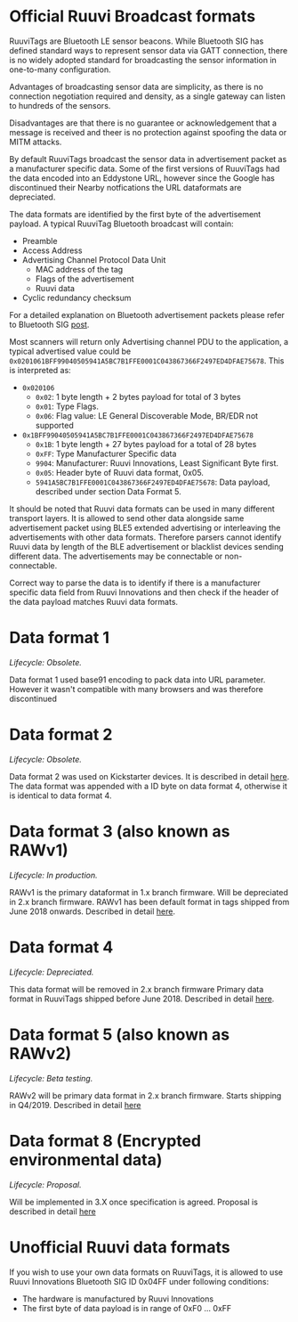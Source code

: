 # Official Ruuvi Broadcast formats

RuuviTags are Bluetooth LE sensor beacons. While Bluetooth SIG has defined standard ways
to represent sensor data via GATT connection, there is no widely adopted standard for
broadcasting the sensor information in one-to-many configuration.

Advantages of broadcasting sensor data are simplicity, as there is no connection negotiation
required and density, as a single gateway can listen to hundreds of the sensors.

Disadvantages are that there is no guarantee or acknowledgement that a message is received
and theer is no protection against spoofing the data or MITM attacks.  

By default RuuviTags broadcast the sensor data in advertisement packet as a manufacturer
specific data. Some of the first versions of RuuviTags had the data encoded into 
an Eddystone URL, however since the Google has discontinued their Nearby notfications
the URL dataformats are depreciated.

The data formats are identified by the first byte of the advertisement payload. A typical
RuuviTag Bluetooth broadcast will contain: 
 - Preamble
 - Access Address
 - Advertising Channel Protocol Data Unit
   * MAC address of the tag
   * Flags of the advertisement
   * Ruuvi data
 - Cyclic redundancy checksum

For a detailed explanation on Bluetooth advertisement packets please refer to Bluetooth 
SIG [post](https://www.bluetooth.com/blog/bluetooth-low-energy-it-starts-with-advertising/).

Most scanners will return only Advertising channel PDU to the application, a typical advertised
value could be `0x0201061BFF99040505941A5BC7B1FFE0001C043867366F2497ED4DFAE75678`. This is
interpreted as:
 - `0x020106`
   * `0x02`: 1 byte length + 2 bytes payload for total of 3 bytes
   * `0x01`: Type Flags. 
   * `0x06`: Flag value: LE General Discoverable Mode, BR/EDR not supported
 - `0x1BFF99040505941A5BC7B1FFE0001C043867366F2497ED4DFAE75678`
   * `0x1B`: 1 byte length + 27 bytes payload for a total of 28 bytes
   * `0xFF`: Type Manufacturer Specific data
   * `9904`: Manufacturer: Ruuvi Innovations, Least Significant Byte first.
   * `0x05`: Header byte of Ruuvi data format, 0x05. 
   * `5941A5BC7B1FFE0001C043867366F2497ED4DFAE75678`: Data payload, described under section Data Format 5. 

It should be noted that Ruuvi data formats can be used in many different transport layers.
It is allowed to send other data alongside same advertisement packet using BLE5 extended
advertising or interleaving the advertisements with other data formats. Therefore parsers
cannot identify Ruuvi data by length of the BLE advertisement or blacklist devices sending
different data. The advertisements may be connectable or non-connectable. 

Correct way to parse the data is to identify if there is a manufacturer specific data field
from Ruuvi Innovations and then check if the header of the data payload matches Ruuvi data formats.

# Data format 1 
*Lifecycle: Obsolete.*

Data format 1 used base91 encoding to pack data into URL parameter. However it wasn't
compatible with many browsers and was therefore discontinued

# Data format 2
*Lifecycle: Obsolete.*

Data format 2 was used on Kickstarter devices. It is described in detail [here](./dataformat_04.md).
The data format was appended with a ID byte on data format 4, otherwise it is identical to data format 4. 

# Data format 3 (also known as RAWv1)
*Lifecycle: In production.*

RAWv1 is the primary dataformat in 1.x branch firmware. Will be
depreciated in 2.x branch firmware. RAWv1 has been default format in tags shipped from June 2018 onwards. 
Described in detail [here](./dataformat_03.md).

# Data format 4
*Lifecycle: Depreciated.*

This data format will be removed in 2.x branch firmware
Primary data format in RuuviTags shipped before June 2018. Described in detail [here](./dataformat_04.md).

# Data format 5 (also known as RAWv2)
*Lifecycle: Beta testing.*

RAWv2 will be primary data format in 2.x branch firmware.
Starts shipping in Q4/2019. Described in detail [here](./dataformat_05.md)

# Data format 8 (Encrypted environmental data)
*Lifecycle: Proposal.*

Will be implemented in 3.X once specification is agreed. Proposal is described in detail [here](./dataformat_08.md)

# Unofficial Ruuvi data formats

If you wish to use your own data formats on RuuviTags, it is allowed to use 
Ruuvi Innovations Bluetooth SIG ID 0x04FF under following conditions:
 - The hardware is manufactured by Ruuvi Innovations
 - The first byte of data payload is in range of 0xF0 ... 0xFF
